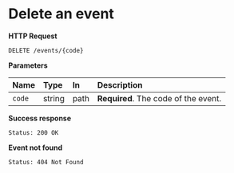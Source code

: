 # Delete an event

**HTTP Request**

`DELETE /events/{code}`

**Parameters**

| Name   | Type   | In   | Description                          |
| :----- | :----- | :--- | :----------------------------------- |
| `code` | string | path | **Required**. The code of the event. |

**Success response**

```
Status: 200 OK
```

**Event not found**

```
Status: 404 Not Found
```
